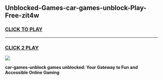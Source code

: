 
## Unblocked-Games-car-games-unblock-Play-Free-zit4w
<h3>
<a href="https://premium76.site?title=car-games-unblock&ref=17A">CLICK TO PLAY</a></h3>
<hr>

<h3>
<a href="https://premium76.site?title=car-games-unblock&ref=17A">CLICK 2 PLAY</a>
  
</h3>

<a href="https://premium76.site?title=car-games-unblock&ref=17A"><img src="https://clearcache.store/games.png"></a>


**car-games-unblock games unblocked: Your Gateway to Fun and Accessible Online Gaming**

